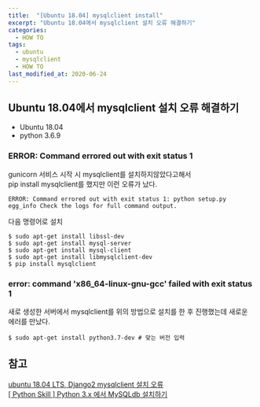 ```yaml
---
title:  "[Ubuntu 18.04] mysqlclient install"
excerpt: "Ubuntu 18.04에서 mysqlclient 설치 오류 해결하기"
categories:
  - HOW TO
tags:
  - ubuntu
  - mysqlclient
  - HOW TO
last_modified_at: 2020-06-24
---
```

## Ubuntu 18.04에서 mysqlclient 설치 오류 해결하기  
* Ubuntu 18.04  
* python 3.6.9  


### ERROR: Command errored out with exit status 1
gunicorn 서비스 시작 시 mysqlclient를 설치하지않았다고해서  
pip install mysqlclient를 했지만 이런 오류가 났다.  
```
ERROR: Command errored out with exit status 1: python setup.py egg_info Check the logs for full command output.
```
다음 명령어로 설치
```
$ sudo apt-get install libssl-dev
$ sudo apt-get install mysql-server
$ sudo apt-get install mysql-client
$ sudo apt-get install libmysqlclient-dev
$ pip install mysqlclient
```


### error: command 'x86_64-linux-gnu-gcc' failed with exit status 1  
새로 생성한 서버에서 mysqlclient를 위의 방법으로 설치를 한 후 진행했는데 새로운 에러를 만났다.  
```
$ sudo apt-get install python3.7-dev # 맞는 버전 입력
```

## 참고
[ubuntu 18.04 LTS, Django2 mysqlclient 설치 오류](https://blog.boxcorea.com/wp/archives/2702)  
[[ Python Skill ] Python 3.x 에서 MySQLdb 설치하기](https://potensj.tistory.com/107)